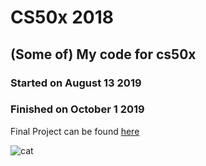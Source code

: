 # CS50x 2018

## (Some of) My code for cs50x


### Started on August 13 2019

### Finished on October 1 2019

Final Project can be found [here](https://github.com/GoriVerde/savings_app)

![cat](https://proxy.duckduckgo.com/iu/?u=https%3A%2F%2Fi1.sndcdn.com%2Favatars-000103525015-hq7bvs-t500x500.jpg&f=1&nofb=1)
